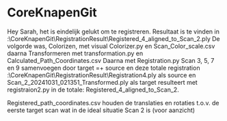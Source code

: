 # CoreKnapenGit
Hey Sarah, het is eindelijk gelukt om te registreren. Resultaat is te vinden in :\CoreKnapenGit\RegistrationResult\Registered_4_aligned_to_Scan_2.ply
De volgorde was, Colorizen, met visual Colorizer.py en Scan_Color_scale.csv daarna
Transformeren met transformation.py en Calculated_Path_Coordinates.csv
Daarna met Registration.py Scan 3, 5, 7 en 9 samenvoegen door target =+ source en deze totale registration :\CoreKnapenGit\RegistrationResult\Registration4.ply als source en Scan_2_20241031_021351_Transformed.ply als target
resulteert met registraion2.py in de totale:
Registered_4_aligned_to_Scan_2.

Registered_path_coordinates.csv houden de translaties en rotaties t.o.v. de eerste target scan wat in de ideal situatie Scan 2 is (voor aanzicht)